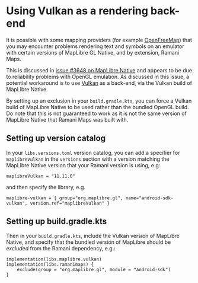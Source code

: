 # Using Vulkan as a rendering back-end 

It is possible with some mapping providers (for example [OpenFreeMap](https://www.openfreemap.org)) that you may encounter problems rendering text and symbols on an emulator with certain versions of MapLibre GL Native, and by extension, Ramani Maps.

This is discussed in [issue #3648 on MapLibre Native](https://github.com/maplibre/maplibre-native/issues/3648) and appears to be due to reliability problems with OpenGL emulation. As discussed in this issue, a potential workaround is to use [Vulkan](https://www.vulkan.org) as a back-end, via the Vulkan build of MapLibre Native.

By setting up an exclusion in your `build.gradle.kts`, you can force a Vulkan build of MapLibre Native to be used rather than the bundled OpenGL build. Do note that this is not guaranteed to work as it is not the same version of MapLibre Native that Ramani Maps was built with.

## Setting up version catalog

In your `libs.versions.toml` version catalog, you can add a specifier for `maplibreVulkan` in the `versions` section with a version matching the MapLibre Native version that your Ramani version is using, e.g:

```
maplibreVulkan = "11.11.0"
```

and then specify the library, e.g.

```
maplibre-vulkan = { group="org.maplibre.gl", name="android-sdk-vulkan", version.ref="maplibreVulkan" }
```

## Setting up build.gradle.kts

Then in your `build.gradle.kts`, include the Vulkan version of MapLibre Native, and specify that the bundled version of MapLibre should be *excluded* from the Ramani dependency, e.g.:

```
implementation(libs.maplibre.vulkan)
implementation(libs.ramanimaps) {
    exclude(group = "org.maplibre.gl", module = "android-sdk")
}
```
